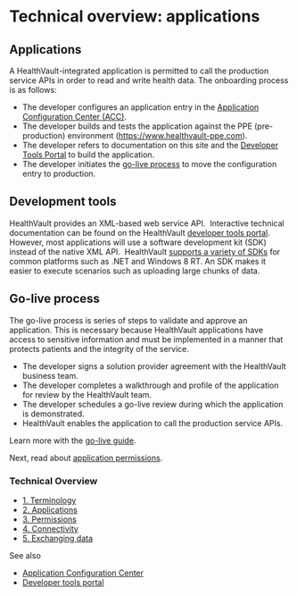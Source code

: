 Technical overview: applications
================================

Applications
------------

A HealthVault-integrated application is permitted to call the production service APIs in order to read and write health data. The onboarding process is as follows:

-   The developer configures an application entry in the [Application Configuration Center (ACC)](https://config.healthvault-ppe.com).
-   The developer builds and tests the application against the PPE (pre-production) environment (<https://www.healthvault-ppe.com>).
-   The developer refers to documentation on this site and the [Developer Tools Portal](https://developer.healthvault.com) to build the application.
-   The developer initiates the <a href="/healthvault/publishing/go-live.md" id="Introduction_14442_17">go-live process</a> to move the configuration entry to production.

Development tools
-----------------

HealthVault provides an XML-based web service API.  Interactive technical documentation can be found on the HealthVault [developer tools portal](https://developer.healthvault.com). However, most applications will use a software development kit (SDK) instead of the native XML API.  HealthVault <a href="https://msdn.microsoft.com/en-US/HealthVault/dn798744" id="Introduction_14442_21">supports a variety of SDKs</a> for common platforms such as .NET and Windows 8 RT. An SDK makes it easier to execute scenarios such as uploading large chunks of data.

Go-live process
---------------

The go-live process is series of steps to validate and approve an application. This is necessary because HealthVault applications have access to sensitive information and must be implemented in a manner that protects patients and the integrity of the service.

-   The developer signs a solution provider agreement with the HealthVault business team.
-   The developer completes a walkthrough and profile of the application for review by the HealthVault team.
-   The developer schedules a go-live review during which the application is demonstrated.
-   HealthVault enables the application to call the production service APIs.

Learn more with the <a href="go-live.md" id="Introduction_14442_20">go-live guide</a>.

Next, read about <a href="technical-overview-permissions.md" id="Introduction_14442_16">application permissions</a>.

<span id="singleColInThreeColLayout"></span>

### Technical Overview

-   <a href="technical-overview.md" id="RightRailLinkListSection_14442_10">1. Terminology</a>
-   <a href="technical-overview-applications.md" id="RightRailLinkListSection_14442_11">2. Applications</a>
-   <a href="technical-overview-permissions.md" id="RightRailLinkListSection_14442_12">3. Permissions</a>
-   <a href="technical-overview-connectivity.md" id="RightRailLinkListSection_14442_13">4. Connectivity</a>
-   <a href="technical-overview-exchanging-data.md" id="RightRailLinkListSection_14442_14">5. Exchanging data</a>

See also

-   <a href="https://config.healthvault-ppe.com" id="RightRailLinkListSection_14442_9">Application Configuration Center</a>
-   <a href="https://developer.healthvault.com" id="RightRailLinkListSection_14442_18">Developer tools portal</a>
